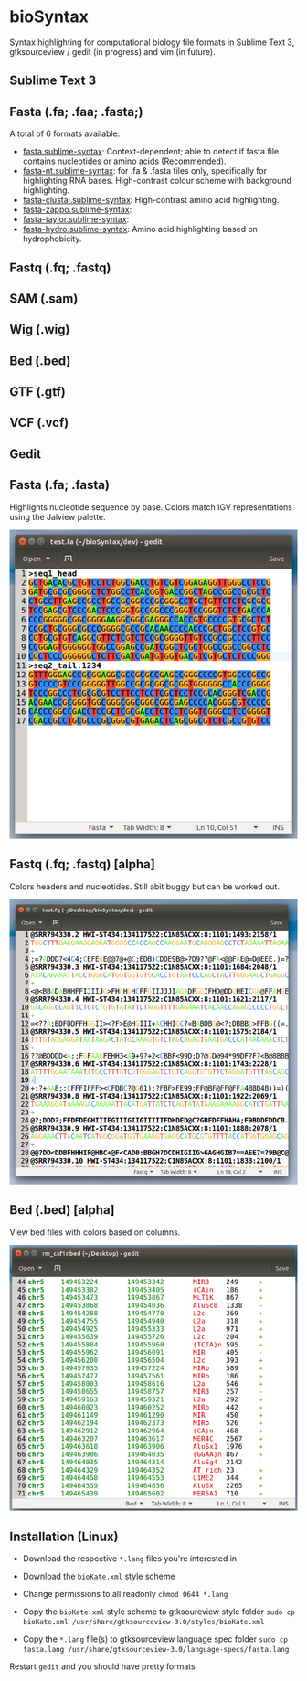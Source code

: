 # bioSyntax
Syntax highlighting for computational biology file formats in Sublime Text 3, gtksourceview / gedit (in progress) and vim (in future).

## Sublime Text 3

## Fasta (.fa; .faa; .fasta;)
A total of 6 formats available:
- [fasta.sublime-syntax](syntax/sublime/fasta.sublime-syntax): Context-dependent; able to detect if fasta file contains nucleotides or amino acids (Recommended).
- [fasta-nt.sublime-syntax](syntax/sublime/fasta-nt.sublime-syntax): for .fa & .fasta files only, specifically for highlighting RNA bases. High-contrast colour scheme with background highlighting.
- [fasta-clustal.sublime-syntax](syntax/sublime/fasta-clustal.sublime-syntax): High-contrast amino acid highlighting.
- [fasta-zappo.sublime-syntax](syntax/sublime/fasta-zappo.sublime-syntax):
- [fasta-taylor.sublime-syntax](syntax/sublime/fasta-taylor.sublime-syntax):
- [fasta-hydro.sublime-syntax](syntax/sublime/fasta-hydro.sublime-syntax): Amino acid highlighting based on hydrophobicity.

## Fastq (.fq; .fastq)

## SAM (.sam)

## Wig (.wig)

## Bed (.bed)

## GTF (.gtf)

## VCF (.vcf)


## Gedit

## Fasta (.fa; .fasta)
Highlights nucleotide sequence by base. Colors match IGV representations using the Jalview palette.

![Fasta Example](dev/bioSyntax_fasta.png)

## Fastq (.fq; .fastq) [alpha]
Colors headers and nucleotides. Still abit buggy but can be worked out.

![Fq Example](dev/bioSyntax_fq.png)

## Bed (.bed) [alpha]
View bed files with colors based on columns.

![Bed Example](dev/bioSyntax_bed.png)

## Installation (Linux)
- Download the respective `*.lang` files you're interested in
- Download the `bioKate.xml` style scheme
 
- Change permissions to all readonly
	`chmod 0644 *.lang`

- Copy the `bioKate.xml` style scheme to gtksoureview style folder
	`sudo cp bioKate.xml /usr/share/gtksourceview-3.0/styles/bioKate.xml`

- Copy the `*.lang` file(s) to gtksourceview language spec folder
	`sudo cp fasta.lang /usr/share/gtksourceview-3.0/language-specs/fasta.lang`

Restart `gedit` and you should have pretty formats 




